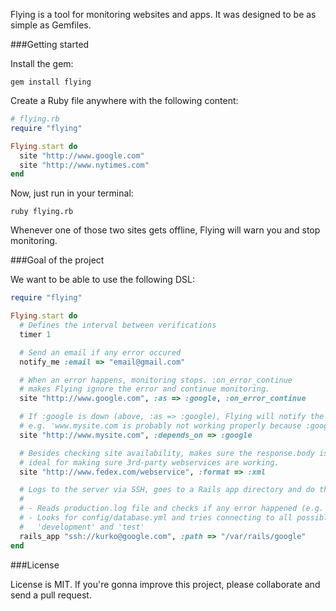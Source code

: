 Flying is a tool for monitoring websites and apps. It was designed to be as simple as Gemfiles.

###Getting started

Install the gem:

    gem install flying

Create a Ruby file anywhere with the following content:

```ruby
# flying.rb
require "flying"

Flying.start do
  site "http://www.google.com"
  site "http://www.nytimes.com"
end
```

Now, just run in your terminal:

    ruby flying.rb

Whenever one of those two sites gets offline, Flying will warn you and stop monitoring.

###Goal of the project

We want to be able to use the following DSL:

```ruby
require "flying"

Flying.start do
  # Defines the interval between verifications
  timer 1

  # Send an email if any error occured
  notify_me :email => "email@gmail.com"

  # When an error happens, monitoring stops. :on_error_continue
  # makes Flying ignore the error and continue monitoring.
  site "http://www.google.com", :as => :google, :on_error_continue

  # If :google is down (above, :as => :google), Flying will notify the related services,
  # e.g. 'www.mysite.com is probably not working properly because :google is offline'
  site "http://www.mysite.com", :depends_on => :google

  # Besides checking site availability, makes sure the response.body is a valid XML,
  # ideal for making sure 3rd-party webservices are working.
  site "http://www.fedex.com/webservice", :format => :xml

  # Logs to the server via SSH, goes to a Rails app directory and do the following:
  #
  # - Reads production.log file and checks if any error happened (e.g. Errno... )
  # - Looks for config/database.yml and tries connecting to all possible DBs, except
  #   'development' and 'test'
  rails_app "ssh://kurko@google.com", :path => "/var/rails/google"
end
```

###License

License is MIT. If you're gonna improve this project, please collaborate and send
a pull request.